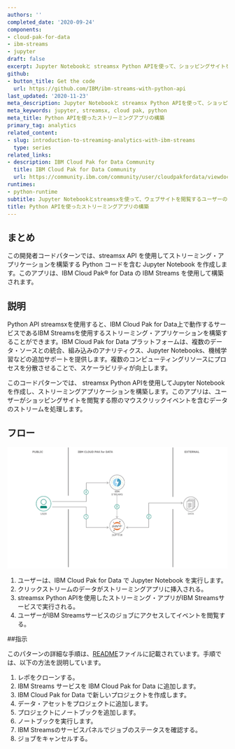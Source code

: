 ```yaml
---
authors: ''
completed_date: '2020-09-24'
components:
- cloud-pak-for-data
- ibm-streams
- jupyter
draft: false
excerpt: Jupyter Notebookと streamsx Python APIを使って、ショッピングサイトを閲覧するユーザーのマウスクリックイベントでデータのストリームを処理するストリーミングアプリを構築します。
github:
- button_title: Get the code
  url: https://github.com/IBM/ibm-streams-with-python-api
last_updated: '2020-11-23'
meta_description: Jupyter Notebookと streamsx Python APIを使って、ショッピングサイトを閲覧するユーザーのマウスクリックイベントでデータのストリームを処理するストリーミングアプリを構築します。
meta_keywords: jupyter, streamsx, cloud pak, python
meta_title: Python APIを使ったストリーミングアプリの構築
primary_tag: analytics
related_content:
- slug: introduction-to-streaming-analytics-with-ibm-streams
  type: series
related_links:
- description: IBM Cloud Pak for Data Community
  title: IBM Cloud Pak for Data Community
  url: https://community.ibm.com/community/user/cloudpakfordata/viewdocument/resources-for-streams-developers
runtimes:
- python-runtime
subtitle: Jupyter Notebookとstreamsxを使って、ウェブサイトを閲覧するユーザーのマウスクリックイベントでデータを処理するアプリを作る
title: Python APIを使ったストリーミングアプリの構築
---
```


## まとめ

この開発者コードパターンでは、streamsx API を使用してストリーミング・アプリケーションを構築する Python コードを含む Jupyter Notebook を作成します。このアプリは、IBM Cloud Pak&reg; for Data の IBM Streams を使用して構築されます。

## 説明

Python API streamsxを使用すると、IBM Cloud Pak for Data上で動作するサービスであるIBM Streamsを使用するストリーミング・アプリケーションを構築することができます。IBM Cloud Pak for Data プラットフォームは、複数のデータ・ソースとの統合、組み込みのアナリティクス、Jupyter Notebooks、機械学習などの追加サポートを提供します。複数のコンピューティングリソースにプロセスを分散させることで、スケーラビリティが向上します。

このコードパターンでは、 streamsx Python APIを使用してJupyter Notebookを作成し、ストリーミングアプリケーションを構築します。このアプリは、ユーザーがショッピングサイトを閲覧する際のマウスクリックイベントを含むデータのストリームを処理します。

## フロー

![フロー](images/flow.png)

1. ユーザーは、IBM Cloud Pak for Data で Jupyter Notebook を実行します。
1. クリックストリームのデータがストリーミングアプリに挿入される。
1. streamsx Python APIを使用したストリーミング・アプリがIBM Streamsサービスで実行される。
1. ユーザーがIBM Streamsサービスのジョブにアクセスしてイベントを閲覧する。

##指示

このパターンの詳細な手順は、[README](https://github.com/IBM/ibm-streams-with-python-api/blob/master/README.md)ファイルに記載されています。手順では、以下の方法を説明しています。

1. レポをクローンする。
1. IBM Streams サービスを IBM Cloud Pak for Data に追加します。
1. IBM Cloud Pak for Data で新しいプロジェクトを作成します。
1. データ・アセットをプロジェクトに追加します。
1. プロジェクトにノートブックを追加します。
1. ノートブックを実行します。
1. IBM Streamsのサービスパネルでジョブのステータスを確認する。
1. ジョブをキャンセルする。